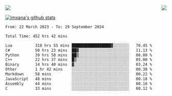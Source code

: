 <p>
  <a href="https://count.getloli.com/"><img src="https://count.getloli.com/get/@xana.readme?theme=moebooru-h"></a>
  <img src="https://weather-icon.journeyad.repl.co/@hangzhou?v=1" align="right">
</p>


<a href="https://github.com/imxana"><img align="center" src="https://github-readme-stats.vercel.app/api?username=imxana&show_icons=true&include_all_commits=true&hide_border=tru&custom_title=imxana%27s%20Github%20Stats" alt="imxana's github stats" /></a> 

<!--START_SECTION:waka-->

```txt
From: 22 March 2023 - To: 29 September 2024

Total Time: 452 hrs 42 mins

Lua          318 hrs 55 mins █████████████████▓░░░░░░░   70.45 %
C#           50 hrs 23 mins  ██▓░░░░░░░░░░░░░░░░░░░░░░   11.13 %
Python       39 hrs 50 mins  ██▒░░░░░░░░░░░░░░░░░░░░░░   08.80 %
C++          22 hrs 37 mins  █▒░░░░░░░░░░░░░░░░░░░░░░░   05.00 %
Binary       14 hrs 40 mins  ▓░░░░░░░░░░░░░░░░░░░░░░░░   03.24 %
Other        1 hr 42 mins    ░░░░░░░░░░░░░░░░░░░░░░░░░   00.38 %
Markdown     58 mins         ░░░░░░░░░░░░░░░░░░░░░░░░░   00.22 %
JavaScript   48 mins         ░░░░░░░░░░░░░░░░░░░░░░░░░   00.18 %
Assembly     44 mins         ░░░░░░░░░░░░░░░░░░░░░░░░░   00.16 %
C            33 mins         ░░░░░░░░░░░░░░░░░░░░░░░░░   00.12 %
```

<!--END_SECTION:waka-->
